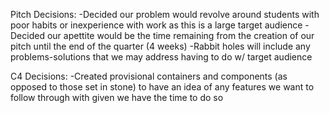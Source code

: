 
Pitch Decisions:
  -Decided our problem would revolve around students with poor habits or inexperience with work as this is a large target audience
  -Decided our apettite would be the time remaining from the creation of our pitch until the end of the quarter (4 weeks)
  -Rabbit holes will include any problems-solutions that we may address having to do w/ target audience

C4 Decisions:
  -Created provisional containers and components (as opposed to those set in stone) to have an idea of any features we want to follow through with given we have the time to do so 

